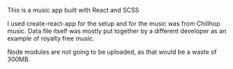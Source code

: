 This is a music app built with React and SCSS

I used create-react-app for the setup and for the music was from Chillhop music. Data file itself was mostly put together by a different developer as an example of royalty free music.

Node modules are not going to be uploaded, as that would be a waste of 300MB.